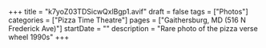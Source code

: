 +++
title = "k7yoZ03TDSicwQxlBgp1.avif"
draft = false
tags = ["Photos"]
categories = ["Pizza Time Theatre"]
pages = ["Gaithersburg, MD (516 N Frederick Ave)"]
startDate = ""
description = "Rare photo of the pizza verse wheel 1990s"
+++
